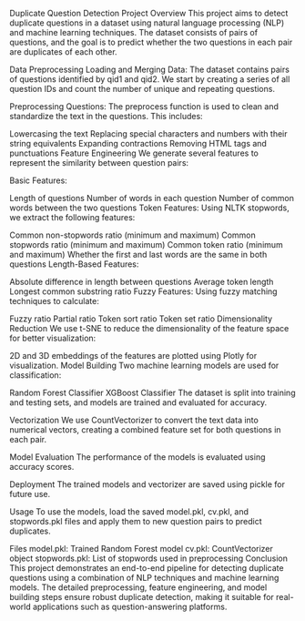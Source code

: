 Duplicate Question Detection Project
Overview
This project aims to detect duplicate questions in a dataset using natural language processing (NLP) and machine learning techniques. The dataset consists of pairs of questions, and the goal is to predict whether the two questions in each pair are duplicates of each other.

Data Preprocessing
Loading and Merging Data: The dataset contains pairs of questions identified by qid1 and qid2. We start by creating a series of all question IDs and count the number of unique and repeating questions.

Preprocessing Questions: The preprocess function is used to clean and standardize the text in the questions. This includes:

Lowercasing the text
Replacing special characters and numbers with their string equivalents
Expanding contractions
Removing HTML tags and punctuations
Feature Engineering
We generate several features to represent the similarity between question pairs:

Basic Features:

Length of questions
Number of words in each question
Number of common words between the two questions
Token Features: Using NLTK stopwords, we extract the following features:

Common non-stopwords ratio (minimum and maximum)
Common stopwords ratio (minimum and maximum)
Common token ratio (minimum and maximum)
Whether the first and last words are the same in both questions
Length-Based Features:

Absolute difference in length between questions
Average token length
Longest common substring ratio
Fuzzy Features: Using fuzzy matching techniques to calculate:

Fuzzy ratio
Partial ratio
Token sort ratio
Token set ratio
Dimensionality Reduction
We use t-SNE to reduce the dimensionality of the feature space for better visualization:

2D and 3D embeddings of the features are plotted using Plotly for visualization.
Model Building
Two machine learning models are used for classification:

Random Forest Classifier
XGBoost Classifier
The dataset is split into training and testing sets, and models are trained and evaluated for accuracy.

Vectorization
We use CountVectorizer to convert the text data into numerical vectors, creating a combined feature set for both questions in each pair.

Model Evaluation
The performance of the models is evaluated using accuracy scores.

Deployment
The trained models and vectorizer are saved using pickle for future use.

Usage
To use the models, load the saved model.pkl, cv.pkl, and stopwords.pkl files and apply them to new question pairs to predict duplicates.

Files
model.pkl: Trained Random Forest model
cv.pkl: CountVectorizer object
stopwords.pkl: List of stopwords used in preprocessing
Conclusion
This project demonstrates an end-to-end pipeline for detecting duplicate questions using a combination of NLP techniques and machine learning models. The detailed preprocessing, feature engineering, and model building steps ensure robust duplicate detection, making it suitable for real-world applications such as question-answering platforms.
